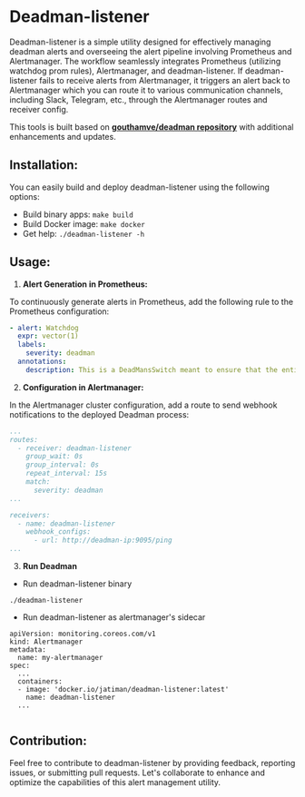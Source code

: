 # Deadman-listener

Deadman-listener is a simple utility designed for effectively managing deadman alerts and overseeing the alert pipeline involving Prometheus and Alertmanager. The workflow seamlessly integrates Prometheus (utilizing watchdog prom rules), Alertmanager, and deadman-listener. If deadman-listener fails to receive alerts from Alertmanager, it triggers an alert back to Alertmanager which you can route it to various communication channels, including Slack, Telegram, etc., through the Alertmanager routes and receiver config.

This tools is built based on **[gouthamve/deadman repository](https://github.com/gouthamve/deadman)** with additional enhancements and updates.

## Installation:

You can easily build and deploy deadman-listener using the following options:

- Build binary apps: `make build`
- Build Docker image: `make docker`
- Get help: `./deadman-listener -h`

## Usage:

1. **Alert Generation in Prometheus:**
   
  To continuously generate alerts in Prometheus, add the following rule to the Prometheus configuration:

  ```yaml
  - alert: Watchdog
    expr: vector(1)
    labels:
      severity: deadman
    annotations:
      description: This is a DeadMansSwitch meant to ensure that the entire Alerting pipeline is functional.
  ```

2. **Configuration in Alertmanager:**

  In the Alertmanager cluster configuration, add a route to send webhook notifications to the deployed Deadman process:

  ```yaml
  ...
  routes:
    - receiver: deadman-listener
      group_wait: 0s
      group_interval: 0s
      repeat_interval: 15s
      match:
        severity: deadman
  ...

  receivers:
    - name: deadman-listener
      webhook_configs:
        - url: http://deadman-ip:9095/ping
  ...
  ```

3. **Run Deadman**
  - Run deadman-listener binary
  ```
  ./deadman-listener
  ```

  - Run deadman-listener as alertmanager's sidecar
  ```
  apiVersion: monitoring.coreos.com/v1
  kind: Alertmanager
  metadata:
    name: my-alertmanager
  spec:
    ...
    containers:
    - image: 'docker.io/jatiman/deadman-listener:latest'
      name: deadman-listener
    ...
    
  ```
## Contribution:

Feel free to contribute to deadman-listener by providing feedback, reporting issues, or submitting pull requests. Let's collaborate to enhance and optimize the capabilities of this alert management utility.